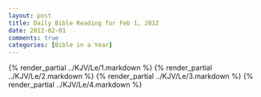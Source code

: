 ```yaml
---
layout: post
title: Daily Bible Reading for Feb 1, 2012
date: 2012-02-01
comments: true
categories: [Bible in a Year]
---
```

{% render_partial ../KJV/Le/1.markdown %}
{% render_partial ../KJV/Le/2.markdown %}
{% render_partial ../KJV/Le/3.markdown %}
{% render_partial ../KJV/Le/4.markdown %}
